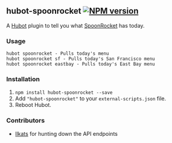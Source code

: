 ## hubot-spoonrocket [![NPM version](https://badge.fury.io/js/hubot-spoonrocket.png)](http://badge.fury.io/js/hubot-spoonrocket)

A [Hubot](https://github.com/github/hubot) plugin to tell you what [SpoonRocket](https://www.spoonrocket.com/) has today.

### Usage

    hubot spoonrocket - Pulls today's menu
    hubot spoonrocket sf - Pulls today's San Francisco menu
    hubot spoonrocket eastbay - Pulls today's East Bay menu

### Installation
1. `npm install hubot-spoonrocket --save`
2. Add `"hubot-spoonrocket"` to your `external-scripts.json` file.
3. Reboot Hubot.

### Contributors
* [llkats](https://github.com/llkats) for hunting down the API endpoints
